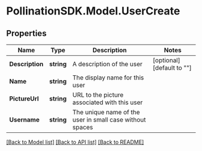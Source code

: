 
# PollinationSDK.Model.UserCreate

## Properties

Name | Type | Description | Notes
------------ | ------------- | ------------- | -------------
**Description** | **string** | A description of the user | [optional] [default to ""]
**Name** | **string** | The display name for this user | 
**PictureUrl** | **string** | URL to the picture associated with this user | 
**Username** | **string** | The unique name of the user in small case without spaces | 

[[Back to Model list]](../README.md#documentation-for-models)
[[Back to API list]](../README.md#documentation-for-api-endpoints)
[[Back to README]](../README.md)

